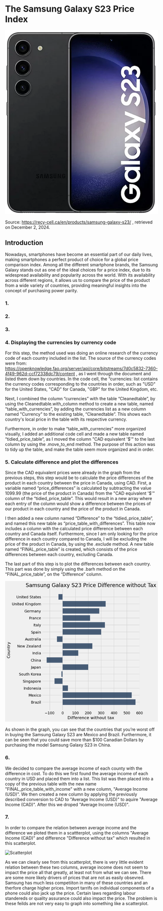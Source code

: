 # The Samsung Galaxy S23 Price Index

![Samsung](Samsung-Galaxy-S23.png.webp "Samsung")

Source: https://recy-cell.ca/en/products/samsung-galaxy-s23/ , retrieved on December 2, 2024.

## Introduction

Nowadays, smartphones have become an essential part of our daily lives, making smartphones a perfect product of choice for a global price comparison index. Among all the different smartphone brands, the Samsung Galaxy stands out as one of the ideal choices for a price index, due to its widespread availability and popularity across the world. With its availability across different regions, it allows us to compare the price of the product from a wide variety of countries, providing meaningful insights into the concept of purchasing power parity.

### 1.

### 2.

### 3.

### 4. Displaying the currencies by currency code

For this step, the method used was doing an online research of the currency code of each country included in the list. The source of the currency codes were from: https://openknowledge.fao.org/server/api/core/bitstreams/7d0c5832-7360-4f49-962d-ccf72338dc79/content , as I went through the document and listed them down by countries. In the code cell, the “currencies: list contains the currency codes corresponding to the countries in order, such as "USD" for the United States, "CAD" for Canada, "GBP" for the United Kingdom, etc. 

Next, I combined the column “currencies” with the table “Cleanedtable”, by using the Cleanedtable.with_column method to create a new table, named “table_with_currencies”, by adding the currencies list as a new column named "Currency" to the existing table, “Cleanedtable”. This shows each country's local price in the table with its respective currency.

Furthermore, in order to make “table_with_currencies” more organized visually, I added an additional code cell and made a new table named “tidied_price_table”, as I moved the column "CAD equivalent '$'" to the last column by using the .move_to_end method. The purpose of this action was to tidy up the table, and make the table seem more organized and in order.

### 5. Calculate difference and plot the differences

Since the CAD equivalent prices were already in the graph from the previous steps, this step would be to calculate the price differences of the product in each country between the price in Canada, using CAD. First, a variable named “price_differences” is calculated by subtracting the value 1099.99 (the price of the product in Canada) from the "CAD equivalent '$'" column of the “tidied_price_table”. This would result in a new array where each entry of the column would show a difference between the prices of our product in each country and the price of the product in Canada. 

I then added a new column named “Difference” to the “tidied_price_table”, and named this new table as “price_table_with_differences”. This table now includes a column with the calculated price difference between each country and Canada itself. Furthermore, since I am only looking for the price difference in each country compared to Canada, I will be excluding the price of the product in Canada, by using the .exclude method. A new table named “FINAL_price_table” is created, which consists of the price differences between each country, excluding Canada.

The last part of this step is to plot the differences between each country. This part was done by simply using the .barh method on the “FINAL_price_table”, on the “Difference” column.

![PD](price_difference.png "pd")

As shown in the graph, you can see that the countries that you’re worst off in buying the Samsung Galaxy S23 are Mexico and Brazil. Furthermore, it can be seen that you could save more than $100 Canadian Dollars by purchasing the model Samsung Galaxy S23 in China. 

### 6. 

We decided to compare the average income of each county with the difference in cost. To do this we first found the average income of each country in USD and placed them into a list. This list was then placed into a copy of the previous table with the new name "FINAL_price_table_with_income" with a new column, "Average Income (USD)". We then created a new column by applying the previously described conversion to CAD to "Average Income (USD)" to aquire "Average Income (CAD)". After this we droped "Average Income (USD)". 
### 7.
In order to compare the relation between average income and the difference we ploted them in a scattterplot, using the columns "Average Income (CAD)" and difference "Difference without tax" which resulted in this scatterplot.


![Scatterplot](https://github.com/user-attachments/assets/889d55d6-6a15-4171-8603-bd234688e32c)

As we can clearly see from this scatterplot, there is very little evident relation between these two columns, average income does not seem to impact the price all that greatly, at least not from what we can see. There are some more likely drivers of prices that are not as easily obsevred. Samsung has much less competiiton in many of these countries and an therfore charge higher prices. Import tarrifs on individual components of a phone could also jack up the price. Certain laws regarding labour standereds or quality assurance could also impact the price. The problem is these feilds are not very easy to graph into something like a scatterplot.
